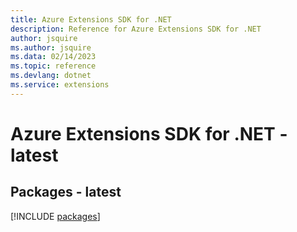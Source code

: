 ```yaml
---
title: Azure Extensions SDK for .NET
description: Reference for Azure Extensions SDK for .NET
author: jsquire
ms.author: jsquire
ms.data: 02/14/2023
ms.topic: reference
ms.devlang: dotnet
ms.service: extensions
---
```

# Azure Extensions SDK for .NET - latest
## Packages - latest
[!INCLUDE [packages](extensions-index.md)]